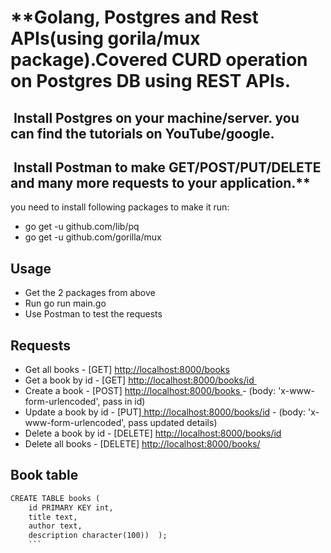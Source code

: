 # **Golang, Postgres and Rest APIs(using gorila/mux package).Covered CURD operation on Postgres DB using REST APIs.
##  Install Postgres on your machine/server. you can find the tutorials on YouTube/google.
##  Install Postman to make GET/POST/PUT/DELETE and many more requests to your application.**

you need to install following packages to make it run:
- go get -u github.com/lib/pq
- go get -u github.com/gorilla/mux

## Usage
- Get the 2 packages from above
- Run go run main.go
- Use Postman to test the requests
 
## Requests
- Get all books - [GET] [http://localhost:8000/books](url)
- Get a book by id - [GET] [http://localhost:8000/books/id ](url)
- Create a book - [POST] [http://localhost:8000/books ](url)- (body: 'x-www-form-urlencoded', pass in id)
- Update a book by id - [PUT][ http://localhost:8000/books/id](url) - (body: 'x-www-form-urlencoded', pass updated details)
- Delete a book by id - [DELETE] [http://localhost:8000/books/id](url)
- Delete all books - [DELETE] [http://localhost:8000/books/](url)

## Book table

```diff
CREATE TABLE books (
    id PRIMARY KEY int,
    title text,
    author text,
    description character(100))  );
    ```
